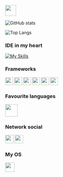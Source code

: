 <img height="35"  src="https://ziadoua.github.io/m3-Markdown-Badges/badges/MyPortfolio/myportfolio2.svg">

![GitHub stats](https://github-readme-stats.vercel.app/api?username=PROF1TE&show_icons=true&theme=transparent)

![Top Langs](https://github-readme-stats.vercel.app/api/top-langs/?username=anuraghazra&layout=compact)




### IDE in my heart
[![My Skills](https://skillicons.dev/icons?i=clion,idea,pycharm,webstorm,vscode&theme=light)](https://skillicons.dev)


### Frameworks
<p align="left">
    <img height="25" src="https://ziadoua.github.io/m3-Markdown-Badges/badges/Qt/qt1.svg">
    <img height="25" src="https://ziadoua.github.io/m3-Markdown-Badges/badges/MySQL/mysql3.svg">
    <img height="25" src="https://ziadoua.github.io/m3-Markdown-Badges/badges/FastAPI/fastapi1.svg">
    <img height="25" src="https://ziadoua.github.io/m3-Markdown-Badges/badges/Atom/atom2.svg">
    <img height="25" src="https://ziadoua.github.io/m3-Markdown-Badges/badges/FontAwesome/fontawesome1.svg">
    <img height="25" src="https://ziadoua.github.io/m3-Markdown-Badges/badges/React/react1.svg">
</p>


### Favourite languages
<p align="left">
  <a href="https://skillicons.dev">
    <img  height="40" src="https://skillicons.dev/icons?i=java,python,cpp,c,js,html,css&theme=light" />
  </a>
</p>




### Network social
<p align="left">
  <img height="27"  src= "https://ziadoua.github.io/m3-Markdown-Badges/badges/Discord/discord1.svg"> 
  <img height="27" src="https://ziadoua.github.io/m3-Markdown-Badges/badges/Telegram/telegram1.svg">
</p>

### My OS

<img height="30"  src="https://ziadoua.github.io/m3-Markdown-Badges/badges/KaliLinux/kalilinux1.svg">



